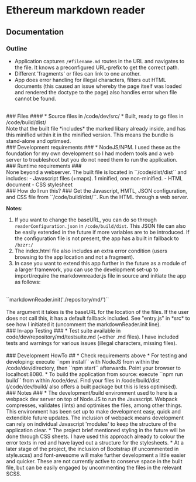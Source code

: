 # Ethereum markdown reader

## Documentation

### Outline ###
* Application captures ``/#filename.md`` routes in the URL and navigates to the file. It knows a preconfigured URL-prefix to get the correct path.
* Different 'fragments' or files can link to one another.
* App does error handling for illegal characters, filters out HTML documents (this caused an issue whereby the page itself was loaded and rendered the doctype to the page) also handles error when file cannot be found.

<br />
### Files ####
* Source files in /code/dev/src/
* Built, ready to go files in /code/build/dist/

<br />
Note that the built file *includes* the marked libary already inside, and has this minified within it in the minified version. This means the bundle is stand-alone and optimsed.

<br />
### Development requirements ###
* NodeJS/NPM. I used these as the foundation for my own development so I had modern tools and a web server to troubleshoot but you do not need them to run the application.

<br />
### Runtime requirements ###
<br />
None beyond a webserver. The built file is located in ``/code/dist/dist`` and includes:
- Javascript files (+maps). 1 minified, one non-minified.
- HTML document
- CSS stylesheet

<br />
### How do I run this? ###
Get the Javascript, HMTL, JSON configuration, and CSS file from ``/code/build/dist/``. Run the HTML through a web server.
<br />

**Notes**:
<br />
1. If you want to change the baseURL, you can do so through ``readerConfiguration.json`` in ``/code/build/dist``. This JSON file can also be easily extended in the future if more variables are to be introduced. If the configuration file is not present, the app has a built in fallback to ``/bzzr:/``
2. The index.html file also includes an extra error condition (users browsing to the app location and not a fragment).
3. In case you want to extend this app further in the future as a module of a larger framework, you can use the development set-up to import/require the markdownreader.js file in source and initiate the app as follows:
<br />
``markdownReader.init('./repository/md/')``
<br />
<br />
The argument it takes is the baseURL for the location of the files. If the user does not call this, it has a default fallback included. See "entry.js" in *src* to see how I initiated it (uncomment the markdownReader.init line).

<br />
### In-app Testing ###
* Test suite available in code/dev/repository/md/testsuite.md (+other .md files). I have included tests and warnings for various issues (illegal characters, missing files).

<br />

<br />
### Development HowTo ##
* Check requirements above
* For testing and developing: execute ``npm install`` with NodeJS from within the /code/dev/directory, then ``npm start`` afterwards. Point your browser to localhost:8080.
* To build the application from source: execute ``npm run build`` from within /code/dev/. Find your files in /code/build/dist (/code/dev/build/ also offers a built package but this is less optimised).

<br />
### Notes ###
* The development/build environment used to here is a webpack dev server on top of Node.JS to run the Javascript. Webpack compresses, validates (lints) and optimises the files, among other things. This environment has been set up to make development easy, quick and extendible future updates. The inclusion of webpack means development can rely on individual Javascript 'modules' to keep the structure of the application clear.
* The project brief mentioned styling in the future will be done through CSS sheets. I have used this approach already to colour the error texts in red and have layed out a structure for the stylesheets.
* At a later stage of the project, the inclusion of Bootstrap (if uncommented in style.scss) and font-awesome will make further development a little easier and quicker. These are not currently active to conserve space in the built file, but can be easily engaged by uncommenting the files in the relevant SCSS.
